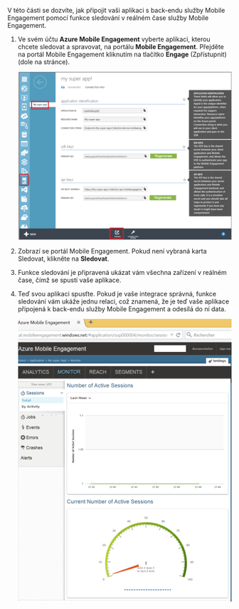 V této části se dozvíte, jak připojit vaši aplikaci s back-endu služby Mobile Engagement pomocí funkce sledování v reálném čase služby Mobile Engagement. 

1. Ve svém účtu **Azure Mobile Engagement** vyberte aplikaci, kterou chcete sledovat a spravovat, na portálu **Mobile Engagement**. Přejděte na portál Mobile Engagement kliknutím na tlačítko **Engage** (Zpřístupnit) (dole na stránce). 

     ![](./media/mobile-engagement-connect-app-with-monitor/engage-button.png)

2. Zobrazí se portál Mobile Engagement. Pokud není vybraná karta Sledovat, klikněte na **Sledovat**.

3. Funkce sledování je připravená ukázat vám všechna zařízení v reálném čase, čímž se spustí vaše aplikace.
     
4. Teď svou aplikaci spusťte. Pokud je vaše integrace správná, funkce sledování vám ukáže jednu relaci, což znamená, že je teď vaše aplikace připojená k back-endu služby Mobile Engagement a odesílá do ní data.  
    
     ![](./media/mobile-engagement-connect-app-with-monitor/monitor.png)




<!---HONumber=Aug16_HO4-->


